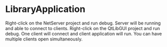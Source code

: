 # LibraryApplication

Right-click on the NetServer project and run debug. Server will be running and able to connect to clients.
Right-click on the QtLibGUI project and run debug. One client will connect and client application will run. You can have multiple clients open simultaneously.